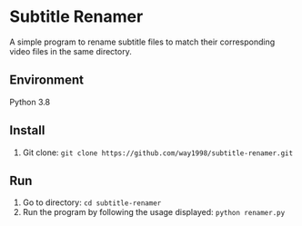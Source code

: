 # Subtitle Renamer
A simple program to rename subtitle files to match their corresponding video files in the same directory.

## Environment
Python 3.8

## Install
1. Git clone: ```git clone https://github.com/way1998/subtitle-renamer.git```

## Run
1. Go to directory: ```cd subtitle-renamer```
2. Run the program by following the usage displayed: ```python renamer.py```
